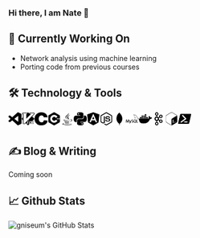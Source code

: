### Hi there, I am Nate 👋

## 👷 Currently Working On
- Network analysis using machine learning
- Porting code from previous courses

## 🛠️ Technology & Tools

<img align="left" alt="Visual Studio Code" width="26px" src="https://github.com/gniseum/gniseum/blob/edits/assets/visualstudiocode.svg" />
<img align="left" alt="Visual Studio Code" width="26px" src="https://github.com/gniseum/gniseum/blob/edits/assets/vim.svg" />
<img align="left" alt="Visual Studio Code" width="26px" src="https://github.com/gniseum/gniseum/blob/edits/assets/c.svg" />
<img align="left" alt="Visual Studio Code" width="26px" src="https://github.com/gniseum/gniseum/blob/edits/assets/cplusplus.svg" />
<img align="left" alt="Visual Studio Code" width="26px" src="https://github.com/gniseum/gniseum/blob/edits/assets/java.svg" />
<img align="left" alt="Visual Studio Code" width="26px" src="https://github.com/gniseum/gniseum/blob/edits/assets/python.svg" />
<img align="left" alt="Visual Studio Code" width="26px" src="https://github.com/gniseum/gniseum/blob/edits/assets/angular.svg" />
<img align="left" alt="Visual Studio Code" width="26px" src="https://github.com/gniseum/gniseum/blob/edits/assets/node-dot-js.svg" />
<img align="left" alt="Visual Studio Code" width="26px" src="https://github.com/gniseum/gniseum/blob/edits/assets/mongodb.svg" />
<img align="left" alt="Visual Studio Code" width="26px" src="https://github.com/gniseum/gniseum/blob/edits/assets/mysql.svg" />
<img align="left" alt="Visual Studio Code" width="26px" src="https://github.com/gniseum/gniseum/blob/edits/assets/docker.svg" />
<img align="left" alt="Visual Studio Code" width="26px" src="https://github.com/gniseum/gniseum/blob/edits/assets/apachekafka.svg" />
<img align="left" alt="Visual Studio Code" width="26px" src="https://github.com/gniseum/gniseum/blob/edits/assets/gnubash.svg" />
<img align="left" alt="Visual Studio Code" width="26px" src="https://github.com/gniseum/gniseum/blob/edits/assets/powershell.svg" />

<br />
<br />



## ✍️ Blog & Writing

Coming soon

## 📈 Github Stats

<img align="center" alt="gniseum's GitHub Stats" src="https://github-readme-stats.vercel.app/api?username=gniseum&count_private=true&show_icons=true&theme=algolia" />
<br />

